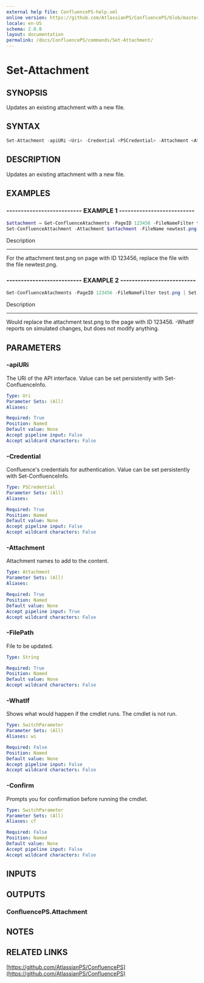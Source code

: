 ```yaml
---
external help file: ConfluencePS-help.xml
online version: https://github.com/AtlassianPS/ConfluencePS/blob/master/docs/commands/Set-Attachment.md
locale: en-US
schema: 2.0.0
layout: documentation
permalink: /docs/ConfluencePS/commands/Set-Attachment/
---
```


# Set-Attachment

## SYNOPSIS
Updates an existing attachment with a new file.

## SYNTAX

```powershell
Set-Attachment -apiURi <Uri> -Credential <PSCredential> -Attachment <Attachment> -FilePath <String> [-WhatIf] [-Confirm]
```

## DESCRIPTION
Updates an existing attachment with a new file.

## EXAMPLES

### -------------------------- EXAMPLE 1 --------------------------
```powershell
$attachment = Get-ConfluenceAtachments -PageID 123456 -FileNameFilter test.png
Set-ConfluenceAttachment -Attachment $attachment -FileName newtest.png -Verbose -Confirm
```

Description

-----------

For the attachment test.png on page with ID 123456, replace the file with the file newtest.png.

### -------------------------- EXAMPLE 2 --------------------------
```powershell
Get-ConfluenceAtachments -PageID 123456 -FileNameFilter test.png | Set-Attachment -FileName newtest.png -WhatIf
```

Description

-----------

Would replace the attachment test.png to the page with ID 123456.
-WhatIf reports on simulated changes, but does not modify anything.

## PARAMETERS

### -apiURi
The URi of the API interface.
Value can be set persistently with Set-ConfluenceInfo.

```yaml
Type: Uri
Parameter Sets: (All)
Aliases:

Required: True
Position: Named
Default value: None
Accept pipeline input: False
Accept wildcard characters: False
```

### -Credential
Confluence's credentials for authentication.
Value can be set persistently with Set-ConfluenceInfo.

```yaml
Type: PSCredential
Parameter Sets: (All)
Aliases:

Required: True
Position: Named
Default value: None
Accept pipeline input: False
Accept wildcard characters: False
```

### -Attachment
Attachment names to add to the content.

```yaml
Type: Attachment
Parameter Sets: (All)
Aliases:

Required: True
Position: Named
Default value: None
Accept pipeline input: True
Accept wildcard characters: False
```

### -FilePath
File to be updated.

```yaml
Type: String

Required: True
Position: Named
Default value: None
Accept wildcard characters: False
```

### -WhatIf
Shows what would happen if the cmdlet runs.
The cmdlet is not run.

```yaml
Type: SwitchParameter
Parameter Sets: (All)
Aliases: wi

Required: False
Position: Named
Default value: None
Accept pipeline input: False
Accept wildcard characters: False
```

### -Confirm
Prompts you for confirmation before running the cmdlet.

```yaml
Type: SwitchParameter
Parameter Sets: (All)
Aliases: cf

Required: False
Position: Named
Default value: None
Accept pipeline input: False
Accept wildcard characters: False
```

## INPUTS

## OUTPUTS

### ConfluencePS.Attachment

## NOTES

## RELATED LINKS

[https://github.com/AtlassianPS/ConfluencePS](https://github.com/AtlassianPS/ConfluencePS)
